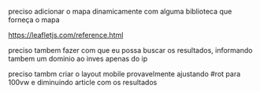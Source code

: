 preciso adicionar o mapa dinamicamente com alguma biblioteca que forneça o mapa

https://leafletjs.com/reference.html


preciso tambem fazer com que eu possa buscar os resultados, informando tambem um dominio ao inves apenas do ip


preciso tambm criar o layout mobile
provavelmente ajustando #rot para 100vw e diminuindo article com os resultados